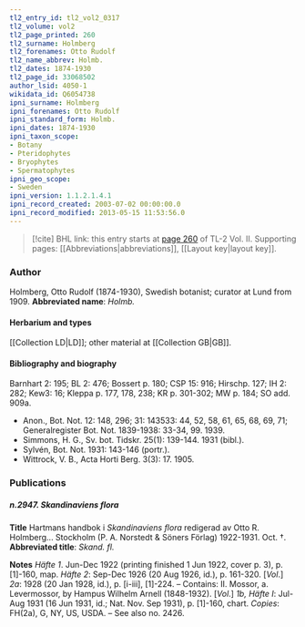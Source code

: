 ```yaml
---
tl2_entry_id: tl2_vol2_0317
tl2_volume: vol2
tl2_page_printed: 260
tl2_surname: Holmberg
tl2_forenames: Otto Rudolf
tl2_name_abbrev: Holmb.
tl2_dates: 1874-1930
tl2_page_id: 33068502
author_lsid: 4050-1
wikidata_id: Q6054738
ipni_surname: Holmberg
ipni_forenames: Otto Rudolf
ipni_standard_form: Holmb.
ipni_dates: 1874-1930
ipni_taxon_scope: 
- Botany
- Pteridophytes
- Bryophytes
- Spermatophytes
ipni_geo_scope: 
- Sweden
ipni_version: 1.1.2.1.4.1
ipni_record_created: 2003-07-02 00:00:00.0
ipni_record_modified: 2013-05-15 11:53:56.0
---
```



> [!cite] BHL link: this entry starts at [page 260](https://www.biodiversitylibrary.org/page/33068502) of TL-2 Vol. II.
> Supporting pages: [[Abbreviations|abbreviations]], [[Layout key|layout key]].

### Author

Holmberg, Otto Rudolf (1874-1930), Swedish botanist; curator at Lund from 1909. 
**Abbreviated name**: *Holmb.*

#### Herbarium and types

[[Collection LD|LD]]; other material at [[Collection GB|GB]].

#### Bibliography and biography

Barnhart 2: 195; BL 2: 476; Bossert p. 180; CSP 15: 916; Hirschp. 127; IH 2: 282; Kew3: 16; Kleppa p. 177, 178, 238; KR p. 301-302; MW p. 184; SO add. 909a.
- Anon., Bot. Not. 12: 148, 296; 31: 143533: 44, 52, 58, 61, 65, 68, 69, 71; Generalregister Bot. Not. 1839-1938: 33-34, 99. 1939.
- Simmons, H. G., Sv. bot. Tidskr. 25(1): 139-144. 1931 (bibl.).
- Sylvén, Bot. Not. 1931: 143-146 (portr.).
- Wittrock, V. B., Acta Horti Berg. 3(3): 17. 1905.

### Publications

##### n.2947. Skandinaviens flora

**Title**
Hartmans handbok i *Skandinaviens flora* redigerad av Otto R. Holmberg... Stockholm (P. A. Norstedt & Söners Förlag) 1922-1931. Oct. †.
**Abbreviated title**: *Skand. fl.*

**Notes**
*Häfte 1*. Jun-Dec 1922 (printing finished 1 Jun 1922, cover p. 3), p. \[1\]-160, map.
*Häfte 2*: Sep-Dec 1926 (20 Aug 1926, id.), p. 161-320.
\[*Vol*.\] *2a*: 1928 (20 Jan 1928, id.), p. \[i-iii\], \[1\]-224. – Contains: II. Mossor, a. Levermossor, by Hampus Wilhelm Arnell (1848-1932).
\[*Vol*.\] *1b, Häfte I*: Jul-Aug 1931 (16 Jun 1931, id.; Nat. Nov. Sep 1931), p. \[1\]-160, chart.
*Copies*: FH(2a), G, NY, US, USDA. – See also no. 2426.

